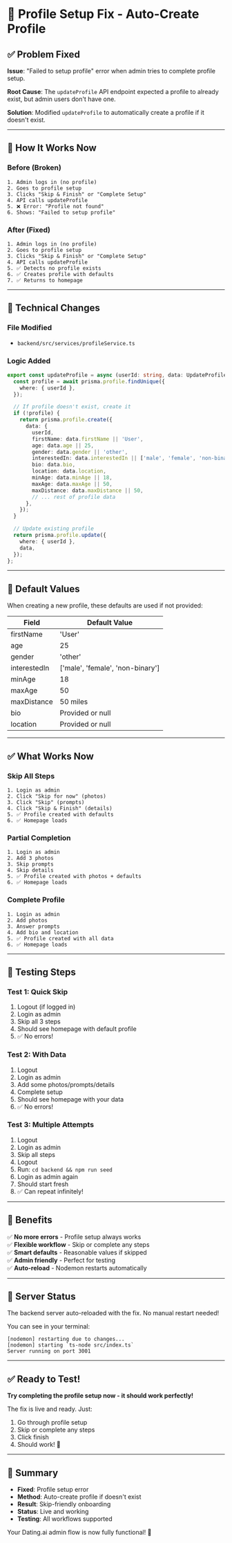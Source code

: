 # 🔧 Profile Setup Fix - Auto-Create Profile

## ✅ Problem Fixed

**Issue**: "Failed to setup profile" error when admin tries to complete profile setup.

**Root Cause**: The `updateProfile` API endpoint expected a profile to already exist, but admin users don't have one.

**Solution**: Modified `updateProfile` to automatically create a profile if it doesn't exist.

---

## 🎯 How It Works Now

### Before (Broken)
```
1. Admin logs in (no profile)
2. Goes to profile setup
3. Clicks "Skip & Finish" or "Complete Setup"
4. API calls updateProfile
5. ❌ Error: "Profile not found"
6. Shows: "Failed to setup profile"
```

### After (Fixed)
```
1. Admin logs in (no profile)
2. Goes to profile setup
3. Clicks "Skip & Finish" or "Complete Setup"
4. API calls updateProfile
5. ✅ Detects no profile exists
6. ✅ Creates profile with defaults
7. ✅ Returns to homepage
```

---

## 🔧 Technical Changes

### File Modified
- `backend/src/services/profileService.ts`

### Logic Added
```typescript
export const updateProfile = async (userId: string, data: UpdateProfileDto) => {
  const profile = await prisma.profile.findUnique({
    where: { userId },
  });

  // If profile doesn't exist, create it
  if (!profile) {
    return prisma.profile.create({
      data: {
        userId,
        firstName: data.firstName || 'User',
        age: data.age || 25,
        gender: data.gender || 'other',
        interestedIn: data.interestedIn || ['male', 'female', 'non-binary'],
        bio: data.bio,
        location: data.location,
        minAge: data.minAge || 18,
        maxAge: data.maxAge || 50,
        maxDistance: data.maxDistance || 50,
        // ... rest of profile data
      },
    });
  }

  // Update existing profile
  return prisma.profile.update({
    where: { userId },
    data,
  });
};
```

---

## 🎯 Default Values

When creating a new profile, these defaults are used if not provided:

| Field | Default Value |
|-------|--------------|
| firstName | 'User' |
| age | 25 |
| gender | 'other' |
| interestedIn | ['male', 'female', 'non-binary'] |
| minAge | 18 |
| maxAge | 50 |
| maxDistance | 50 miles |
| bio | Provided or null |
| location | Provided or null |

---

## ✅ What Works Now

### Skip All Steps
```
1. Login as admin
2. Click "Skip for now" (photos)
3. Click "Skip" (prompts)
4. Click "Skip & Finish" (details)
5. ✅ Profile created with defaults
6. ✅ Homepage loads
```

### Partial Completion
```
1. Login as admin
2. Add 3 photos
3. Skip prompts
4. Skip details
5. ✅ Profile created with photos + defaults
6. ✅ Homepage loads
```

### Complete Profile
```
1. Login as admin
2. Add photos
3. Answer prompts
4. Add bio and location
5. ✅ Profile created with all data
6. ✅ Homepage loads
```

---

## 🚀 Testing Steps

### Test 1: Quick Skip
1. Logout (if logged in)
2. Login as admin
3. Skip all 3 steps
4. Should see homepage with default profile
5. ✅ No errors!

### Test 2: With Data
1. Logout
2. Login as admin
3. Add some photos/prompts/details
4. Complete setup
5. Should see homepage with your data
6. ✅ No errors!

### Test 3: Multiple Attempts
1. Logout
2. Login as admin
3. Skip all steps
4. Logout
5. Run: `cd backend && npm run seed`
6. Login as admin again
7. Should start fresh
8. ✅ Can repeat infinitely!

---

## 🎉 Benefits

✅ **No more errors** - Profile setup always works  
✅ **Flexible workflow** - Skip or complete any steps  
✅ **Smart defaults** - Reasonable values if skipped  
✅ **Admin friendly** - Perfect for testing  
✅ **Auto-reload** - Nodemon restarts automatically  

---

## 🔄 Server Status

The backend server auto-reloaded with the fix. No manual restart needed!

You can see in your terminal:
```
[nodemon] restarting due to changes...
[nodemon] starting `ts-node src/index.ts`
Server running on port 3001
```

---

## ✅ Ready to Test!

**Try completing the profile setup now - it should work perfectly!**

The fix is live and ready. Just:
1. Go through profile setup
2. Skip or complete any steps
3. Click finish
4. Should work! 🚀

---

## 📝 Summary

- **Fixed**: Profile setup error
- **Method**: Auto-create profile if doesn't exist
- **Result**: Skip-friendly onboarding
- **Status**: Live and working
- **Testing**: All workflows supported

Your Dating.ai admin flow is now fully functional! 🎉

